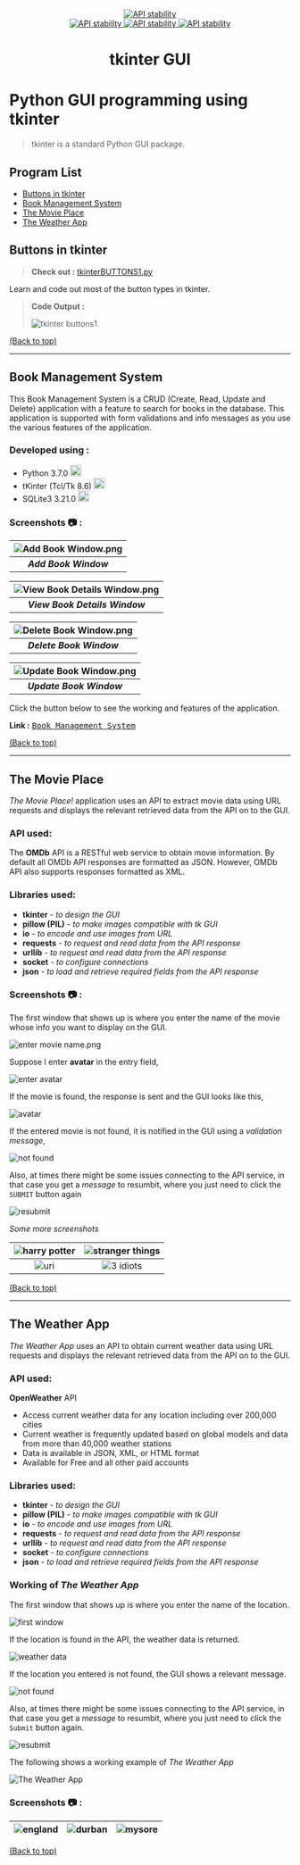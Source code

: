 <div align="center">
  <a href="https://www.python.org/">
    <img src="http://ForTheBadge.com/images/badges/made-with-python.svg"
      alt="API stability" />
  </a>
</div>

<div align="center">
  <!-- Contributors -->
  <a href="https://github.com/somrajchowdhury/Python_GUI_tkinter/graphs/contributors">
    <img src="https://img.shields.io/badge/contributor(s)-1-red.svg"
      alt="API stability" />
  </a>

  <!-- Python Version -->
  <a href="https://github.com/somrajchowdhury/PythonCodes/">
    <img src="https://img.shields.io/badge/Python-3.x-blue.svg"
      alt="API stability" />
  </a>
  
  <!-- Number of Codes -->
  <a href="https://github.com/somrajchowdhury/PythonCodes/">
    <img src="https://img.shields.io/badge/4-codes-brightgreen.svg"
      alt="API stability" />
  </a>
</div>

<h1 align="center">tkinter GUI</h1>

# Python GUI programming using tkinter

> tkinter is a standard Python GUI package.

## Program List

- [Buttons in tkinter](#buttons-in-tkinter)
- [Book Management System](#book-management-system)
- [The Movie Place](#the-movie-place)
- [The Weather App](#the-weather-app)

## Buttons in tkinter

> **Check out :** [tkinterBUTTONS1.py](https://github.com/somrajchowdhury/Python_GUI_tkinter/blob/master/tkinterBUTTONS1.py)

Learn and code out most of the button types in tkinter.
> **Code Output :** 
>
> ![tkinter buttons1](https://github.com/somrajchowdhury/Python_GUI_tkinter/blob/master/img/tkinterButtons1.png "tkinter buttons1")
>

[(Back to top)](#program-list)

---

## Book Management System

This Book Management System is a CRUD (Create, Read, Update and Delete) application with a feature to search for books in the database. This application is supported with form validations and info messages as you use the various features of the application.

### Developed using :

- Python 3.7.0 <img src='https://i.imgur.com/QbZcwbk.png' width=20>
- tKinter (Tcl/Tk 8.6) <img src='https://i.imgur.com/fkNo1xh.png' width=20>
- SQLite3 3.21.0 <img src='https://i.imgur.com/n1Wjdv4.png' width=20>

### Screenshots :camera: :

| ![Add Book Window.png](https://i.imgur.com/t6e4sq9.png) |
|:--:|
| **_Add Book Window_** |

![View Book Details Window.png](https://i.imgur.com/4n7mb6V.png) |
|:--:|
|**_View Book Details Window_** |

| ![Delete Book Window.png](https://i.imgur.com/P0cOy36.png) |
|:--:|
| **_Delete Book Window_** |

| ![Update Book Window.png](https://i.imgur.com/BaQtWhz.png) |
|:--:|
| **_Update Book Window_** |

Click the button below to see the working and features of the application.

**Link :** <kbd>[Book Management System](https://protected-stream-65012.herokuapp.com/)</kbd>

[(Back to top)](#program-list)

---

## The Movie Place

*The Movie Place!* application uses an API to extract movie data using URL requests and displays the relevant retrieved data from the API on to the GUI.

### API used:

The **OMDb** API is a RESTful web service to obtain movie information. By default all OMDb API responses are formatted as JSON. However, OMDb API also supports responses formatted as XML.

### Libraries used:

- **tkinter** - *to design the GUI*
- **pillow (PIL)** - *to make images compatible with tk GUI*
- **io** - *to encode and use images from URL*
- **requests** - *to request and read data from the API response*
- **urllib** - *to request and read data from the API response*
- **socket** - *to configure connections*
- **json** - *to load and retrieve required fields from the API response*

### Screenshots :camera: :

The first window that shows up is where you enter the name of the movie whose info you want to display on the GUI.

![enter movie name.png](https://i.imgur.com/VV3UFUL.png)

Suppose I enter **avatar** in the entry field,

![enter avatar](https://i.imgur.com/X9tKG55.png)

If the movie is found, the response is sent and the GUI looks like this,

![avatar](https://i.imgur.com/xoRt4u4.png)

If the entered movie is not found, it is notified in the GUI using a *validation message*,

![not found](https://i.imgur.com/ZzvzpUW.png)

Also, at times there might be some issues connecting to the API service, in that case you get a *message* to resumbit, where you just need to click the `SUBMIT` button again

![resubmit](https://i.imgur.com/8feFmAK.png)

*Some more screenshots*

| ![harry potter](https://i.imgur.com/5gggJ2Y.png) | ![stranger things](https://i.imgur.com/OLSyySN.png) |
|:--:|:--:|
| ![uri](https://i.imgur.com/AUSQp2X.png) | ![3 idiots](https://i.imgur.com/L2n0ZbD.png) |

[(Back to top)](#program-list)

---

## The Weather App

*The Weather App* uses an API to obtain current weather data using URL requests and displays the relevant retrieved data from the API on to the GUI.

### API used:
**OpenWeather** API

- Access current weather data for any location including over 200,000 cities
- Current weather is frequently updated based on global models and data from more than 40,000 weather stations
- Data is available in JSON, XML, or HTML format
- Available for Free and all other paid accounts

### Libraries used:

- **tkinter** - *to design the GUI*
- **pillow (PIL)** - *to make images compatible with tk GUI*
- **io** - *to encode and use images from URL*
- **requests** - *to request and read data from the API response*
- **urllib** - *to request and read data from the API response*
- **socket** - *to configure connections*
- **json** - *to load and retrieve required fields from the API response*

### Working of *The Weather App*

The first window that shows up is where you enter the name of the location.

![first window](https://i.imgur.com/Mc0RMfp.png)

If the location is found in the API, the weather data is returned.

![weather data](https://i.imgur.com/JIqOGDM.png)

If the location you entered is not found, the GUI shows a relevant message.

![not found](https://i.imgur.com/XS15DXW.png)

Also, at times there might be some issues connecting to the API service, in that case you get a *message* to resumbit, where you just need to click the `Submit` button again.

![resubmit](https://i.imgur.com/7b47Z5O.png)

The following shows a working example of *The Weather App*

![The Weather App](https://github.com/somrajchowdhury/Python_GUI_tkinter/blob/master/img/owapiapp.gif "Weather App working")

### Screenshots :camera: :

| ![england](https://i.imgur.com/REdhBTl.png) | ![durban](https://i.imgur.com/S3KGbFs.png) | ![mysore](https://i.imgur.com/ckSqRNJ.png) |
|:--:|:--:|:--:|

[(Back to top)](#program-list)

